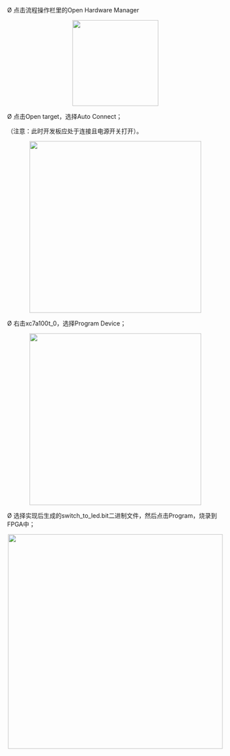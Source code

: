 Ø 点击流程操作栏里的Open Hardware Manager

 <center><img src="../s10-1.png" width =200></center>                                

Ø 点击Open target，选择Auto Connect；

（注意：此时开发板应处于连接且电源开关打开）。

 <center><img src="../s10-2.png" width =400></center>  

 

Ø 右击xc7a100t_0，选择Program Device；

  <center><img src="../s10-3.png" width =400></center> 

 

Ø 选择实现后生成的switch_to_led.bit二进制文件，然后点击Program，烧录到FPGA中；

 <center><img src="../s10-4.png" width =500></center> 

 



 



  

 

 

   

 

 

